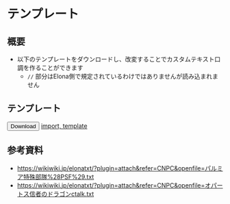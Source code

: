 # テンプレート

## 概要
* 以下のテンプレートをダウンロードし、改変することでカスタムテキスト口調を作ることができます
    * `//` 部分はElona側で規定されているわけではありませんが読み込まれません

## テンプレート
<button onclick='downloadSJIS("/pages/カスタムテキスト/口調/template");'>Download</button>
[import, template](template)

## 参考資料
* https://wikiwiki.jp/elonatxt/?plugin=attach&refer=CNPC&openfile=パルミア特殊部隊%28PSF%29.txt
* https://wikiwiki.jp/elonatxt/?plugin=attach&refer=CNPC&openfile=オパートス信者のドラゴンctalk.txt
